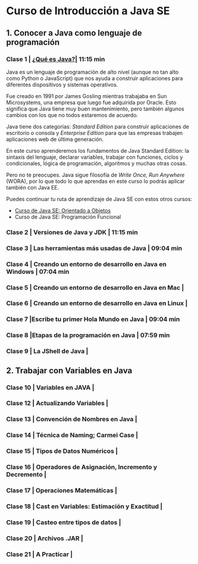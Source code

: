 ﻿# Curso de  Introducción a Java SE


## 1. Conocer a Java como lenguaje de programación

  
### Clase 1 | [¿Qué es Java?](https://platzi.com/clases/1631-java-basico/21170-que-es-java/)|  11:15 min

Java es un lenguaje de programación de alto nivel (aunque no tan alto como Python o JavaScript) que nos ayuda a construir aplicaciones para diferentes dispositivos y sistemas operativos.

Fue creado en 1991 por James Gosling mientras trabajaba en Sun Microsystems, una empresa que luego fue adquirida por Oracle. Esto significa que Java tiene muy buen mantenimiento, pero también algunos cambios con los que no todos estaremos de acuerdo.

Java tiene dos categorías:  _Standard Edition_  para construir aplicaciones de escritorio o consola y  _Enterprise Edition_  para que las empresas trabajen aplicaciones web de última generación.

En este curso aprenderemos los fundamentos de Java Standard Edition: la sintaxis del lenguaje, declarar variables, trabajar con funciones, ciclos y condicionales, lógica de programación, algoritmos y muchas otras cosas.

Pero no te preocupes. Java sigue filosofía de  _Write Once, Run Anywhere_  (WORA), por lo que todo lo que aprendas en este curso lo podrás aplicar también con Java EE.

Puedes continuar tu ruta de aprendizaje de Java SE con estos otros cursos:

-   [Curso de Java SE: Orientado a Objetos](https://platzi.com/clases/java-oop/)
-   Curso de Java SE: Programación Funcional

### Clase 2 | Versiones de Java y JDK |  11:15 min



### Clase 3 | Las herramientas más usadas de Java | 09:04 min


 
### Clase 4 | Creando un entorno de desarrollo en Java en Windows | 07:04 min

 
 
### Clase 5 | Creando un entorno de desarrollo en Java en Mac | 



### Clase 6 | Creando un entorno de desarrollo en Java en Linux | 




### Clase 7 |Escribe tu primer Hola Mundo en Java |  09:04 min



### Clase 8 |Etapas de la programación en Java |   07:59 min



### Clase 9 | La JShell de Java |   



## 2. Trabajar con Variables en Java

  
### Clase 10 | Variables en JAVA |


### Clase 12 | Actualizando Variables |  



### Clase 13 | Convención de Nombres en Java | 


 
### Clase 14 | Técnica de Naming; Carmei Case | 

 
 
### Clase 15 | Tipos de Datos Numéricos | 



### Clase 16 | Operadores de Asignación, Incremento y Decremento | 


### Clase 17 | Operaciones Matemáticas | 


### Clase 18 | Cast en Variables: Estimación y Exactitud | 


### Clase 19 | Casteo entre tipos de datos | 


### Clase 20 | Archivos .JAR | 


### Clase 21 | A Practicar | 
